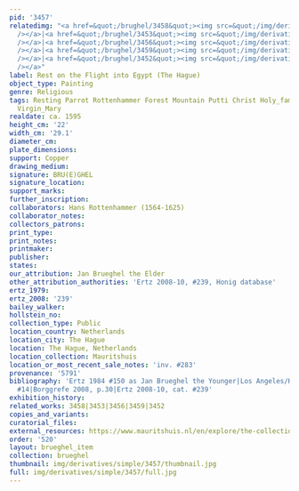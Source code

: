 ```yaml
---
pid: '3457'
relatedimg: "<a href=&quot;/brughel/3458&quot;><img src=&quot;/img/derivatives/simple/3458/thumbnail.jpg&quot;
  /></a>|<a href=&quot;/brughel/3453&quot;><img src=&quot;/img/derivatives/simple/3453/thumbnail.jpg&quot;
  /></a>|<a href=&quot;/brughel/3456&quot;><img src=&quot;/img/derivatives/simple/3456/thumbnail.jpg&quot;
  /></a>|<a href=&quot;/brughel/3459&quot;><img src=&quot;/img/derivatives/simple/3459/thumbnail.jpg&quot;
  /></a>|<a href=&quot;/brughel/3452&quot;><img src=&quot;/img/derivatives/simple/3452/thumbnail.jpg&quot;
  /></a>"
label: Rest on the Flight into Egypt (The Hague)
object_type: Painting
genre: Religious
tags: Resting Parrot Rottenhammer Forest Mountain Putti Christ Holy_family New_Testament
  Virgin_Mary
realdate: ca. 1595
height_cm: '22'
width_cm: '29.1'
diameter_cm: 
plate_dimensions: 
support: Copper
drawing_medium: 
signature: BRU(E)GHEL
signature_location: 
support_marks: 
further_inscription: 
collaborators: Hans Rottenhammer (1564-1625)
collaborator_notes: 
collectors_patrons: 
print_type: 
print_notes: 
printmaker: 
publisher: 
states: 
our_attribution: Jan Brueghel the Elder
other_attribution_authorities: 'Ertz 2008-10, #239, Honig database'
ertz_1979: 
ertz_2008: '239'
bailey_walker: 
hollstein_no: 
collection_type: Public
location_country: Netherlands
location_city: The Hague
location: The Hague, Netherlands
location_collection: Mauritshuis
location_or_most_recent_sale_notes: 'inv. #283'
provenance: '5791'
bibliography: 'Ertz 1984 #150 as Jan Brueghel the Younger|Los Angeles/Hague 2006,
  #14|Borggrefe 2008, p.30|Ertz 2008-10, cat. #239'
exhibition_history: 
related_works: 3458|3453|3456|3459|3452
copies_and_variants: 
curatorial_files: 
external_resources: https://www.mauritshuis.nl/en/explore/the-collection/artworks/rest-on-the-flight-into-egypt-283/
order: '520'
layout: brueghel_item
collection: brueghel
thumbnail: img/derivatives/simple/3457/thumbnail.jpg
full: img/derivatives/simple/3457/full.jpg
---
```

